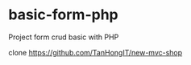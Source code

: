 # basic-form-php

Project form crud basic with PHP

clone https://github.com/TanHongIT/new-mvc-shop
